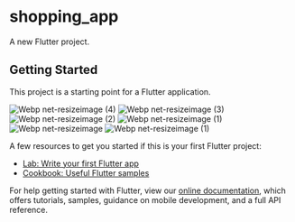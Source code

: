# shopping_app

A new Flutter project.

## Getting Started

This project is a starting point for a Flutter application.

![Webp net-resizeimage (4)](https://user-images.githubusercontent.com/51057490/113165015-8bbad300-9239-11eb-9929-8f33f81640ce.png)   ![Webp net-resizeimage (3)](https://user-images.githubusercontent.com/51057490/113165020-8bbad300-9239-11eb-8b7c-5c735e06cf3e.png)
![Webp net-resizeimage (2)](https://user-images.githubusercontent.com/51057490/113165024-8c536980-9239-11eb-8c84-875644c23aa7.png)   ![Webp net-resizeimage (1)](https://user-images.githubusercontent.com/51057490/113165003-89f10f80-9239-11eb-8b89-f920e786f625.png)
![Webp net-resizeimage](https://user-images.githubusercontent.com/51057490/113165011-8b223c80-9239-11eb-8e7c-0e1f08830124.png)      ![Webp net-resizeimage (1)](https://user-images.githubusercontent.com/51057490/113165003-89f10f80-9239-11eb-8b89-f920e786f625.png)





A few resources to get you started if this is your first Flutter project:

- [Lab: Write your first Flutter app](https://flutter.dev/docs/get-started/codelab)
- [Cookbook: Useful Flutter samples](https://flutter.dev/docs/cookbook)

For help getting started with Flutter, view our
[online documentation](https://flutter.dev/docs), which offers tutorials,
samples, guidance on mobile development, and a full API reference.
